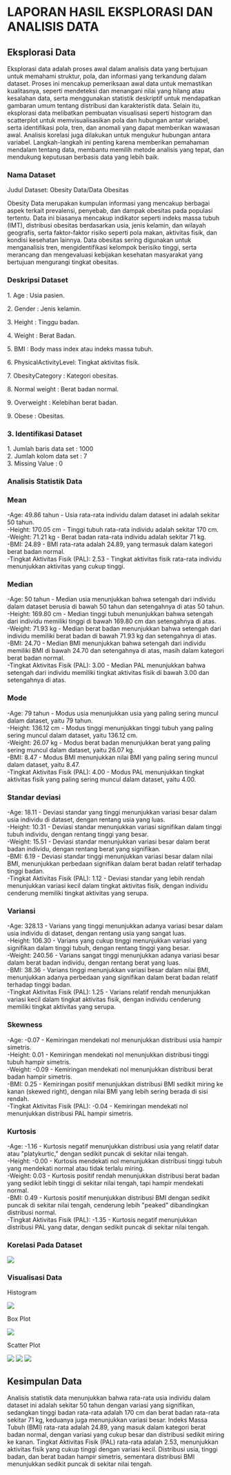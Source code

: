 <h1>LAPORAN HASIL EKSPLORASI DAN ANALISIS DATA</h1>
<h2>Eksplorasi Data</h2>
<p>Eksplorasi data adalah proses awal dalam analisis data yang bertujuan untuk memahami struktur, pola, dan informasi yang terkandung dalam dataset. Proses ini mencakup pemeriksaan awal data untuk memastikan kualitasnya, seperti mendeteksi dan menangani nilai yang hilang atau kesalahan data, serta menggunakan statistik deskriptif untuk mendapatkan gambaran umum tentang distribusi dan karakteristik data. Selain itu, eksplorasi data melibatkan pembuatan visualisasi seperti histogram dan scatterplot untuk memvisualisasikan pola dan hubungan antar variabel, serta identifikasi pola, tren, dan anomali yang dapat memberikan wawasan awal. Analisis korelasi juga dilakukan untuk mengukur hubungan antara variabel. Langkah-langkah ini penting karena memberikan pemahaman mendalam tentang data, membantu memilih metode analisis yang tepat, dan mendukung keputusan berbasis data yang lebih baik.</p>
<h3>Nama Dataset</h3>
<p>Judul Dataset: Obesity Data/Data Obesitas</p>
<p>Obesity Data merupakan kumpulan informasi yang mencakup berbagai aspek terkait prevalensi, penyebab, dan dampak obesitas pada populasi tertentu. Data ini biasanya mencakup indikator seperti indeks massa tubuh (IMT), distribusi obesitas berdasarkan usia, jenis kelamin, dan wilayah geografis, serta faktor-faktor risiko seperti pola makan, aktivitas fisik, dan kondisi kesehatan lainnya. Data obesitas sering digunakan untuk menganalisis tren, mengidentifikasi kelompok berisiko tinggi, serta merancang dan mengevaluasi kebijakan kesehatan masyarakat yang bertujuan mengurangi tingkat obesitas.</p>
<h3>Deskripsi Dataset</h3>
<p>1. Age : Usia pasien.</p>
<p>2. Gender : Jenis kelamin.</p>
<p>3. Height : Tinggu badan.</p>
<p>4. Weight : Berat Badan.</p>
<p>5. BMI : Body mass index atau indeks massa tubuh. </p>
<p>6. PhysicalActivityLevel: Tingkat aktivitas fisik.</p>
<p>7. ObesityCategory : Kategori obesitas.</p>
<p>8. Normal weight : Berat badan normal.</p>
<p>9. Overweight : Kelebihan berat badan.</p>
<p>9. Obese : Obesitas.</p>
<h3>3. Identifikasi Dataset</h3>
1. Jumlah baris data set : 1000 <br/>
2. Jumlah kolom data set : 7 <br/>
3. Missing Value : 0 <br/>
<h3>Analisis Statistik Data</h3>
<h3> Mean</h3>
-Age: 49.86 tahun - Usia rata-rata individu dalam dataset ini adalah sekitar 50 tahun.<br/>
-Height: 170.05 cm - Tinggi tubuh rata-rata individu adalah sekitar 170 cm.<br/>
-Weight: 71.21 kg - Berat badan rata-rata individu adalah sekitar 71 kg.<br/>
-BMI: 24.89 - BMI rata-rata adalah 24.89, yang termasuk dalam kategori berat badan normal.<br/>
-Tingkat Aktivitas Fisik (PAL): 2.53 - Tingkat aktivitas fisik rata-rata individu menunjukkan aktivitas yang cukup tinggi.<br/>
<h3> Median</h3>
-Age: 50 tahun - Median usia menunjukkan bahwa setengah dari individu dalam dataset berusia di bawah 50 tahun dan setengahnya di atas 50 tahun.<br/>
-Height: 169.80 cm - Median tinggi tubuh menunjukkan bahwa setengah dari individu memiliki tinggi di bawah 169.80 cm dan setengahnya di atas.<br/>
-Weight: 71.93 kg - Median berat badan menunjukkan bahwa setengah dari individu memiliki berat badan di bawah 71.93 kg dan setengahnya di atas.<br/>
-BMI: 24.70 - Median BMI menunjukkan bahwa setengah dari individu memiliki BMI di bawah 24.70 dan setengahnya di atas, masih dalam kategori berat badan normal.<br/>
-Tingkat Aktivitas Fisik (PAL): 3.00 - Median PAL menunjukkan bahwa setengah dari individu memiliki tingkat aktivitas fisik di bawah 3.00 dan setengahnya di atas.<br/>
<h3> Mode</h3>
-Age: 79 tahun - Modus usia menunjukkan usia yang paling sering muncul dalam dataset, yaitu 79 tahun.<br/>
-Height: 136.12 cm - Modus tinggi menunjukkan tinggi tubuh yang paling sering muncul dalam dataset, yaitu 136.12 cm.<br/>
-Weight: 26.07 kg - Modus berat badan menunjukkan berat yang paling sering muncul dalam dataset, yaitu 26.07 kg.<br/>
-BMI: 8.47 - Modus BMI menunjukkan nilai BMI yang paling sering muncul dalam dataset, yaitu 8.47.<br/>
-Tingkat Aktivitas Fisik (PAL): 4.00 - Modus PAL menunjukkan tingkat aktivitas fisik yang paling sering muncul dalam dataset, yaitu 4.00.<br/>
<h3> Standar deviasi</h3>
-Age: 18.11 - Deviasi standar yang tinggi menunjukkan variasi besar dalam usia individu di dataset, dengan rentang usia yang luas.<br/>
-Height: 10.31 - Deviasi standar menunjukkan variasi signifikan dalam tinggi tubuh individu, dengan rentang tinggi yang besar.<br/>
-Weight: 15.51 - Deviasi standar menunjukkan variasi besar dalam berat badan individu, dengan rentang berat yang signifikan.<br/>
-BMI: 6.19 - Deviasi standar tinggi menunjukkan variasi besar dalam nilai BMI, menunjukkan perbedaan signifikan dalam berat badan relatif terhadap tinggi badan.<br/>
-Tingkat Aktivitas Fisik (PAL): 1.12 - Deviasi standar yang lebih rendah menunjukkan variasi kecil dalam tingkat aktivitas fisik, dengan individu cenderung memiliki tingkat aktivitas yang serupa.<br/>
<h3> Variansi</h3>
-Age: 328.13 - Varians yang tinggi menunjukkan adanya variasi besar dalam usia individu di dataset, dengan rentang usia yang sangat luas.<br/>
-Height: 106.30 - Varians yang cukup tinggi menunjukkan variasi yang signifikan dalam tinggi tubuh, dengan rentang tinggi yang besar.<br/>
-Weight: 240.56 - Varians sangat tinggi menunjukkan adanya variasi besar dalam berat badan individu, dengan rentang berat yang luas.<br/>
-BMI: 38.36 - Varians tinggi menunjukkan variasi besar dalam nilai BMI, menunjukkan adanya perbedaan yang signifikan dalam berat badan relatif terhadap tinggi badan.<br/>
-Tingkat Aktivitas Fisik (PAL): 1.25 - Varians relatif rendah menunjukkan variasi kecil dalam tingkat aktivitas fisik, dengan individu cenderung memiliki tingkat aktivitas yang serupa.<br/>
<h3> Skewness</h3>
-Age: -0.07 - Kemiringan mendekati nol menunjukkan distribusi usia hampir simetris.<br/>
-Height: 0.01 - Kemiringan mendekati nol menunjukkan distribusi tinggi tubuh hampir simetris.<br/>
-Weight: -0.09 - Kemiringan mendekati nol menunjukkan distribusi berat badan hampir simetris.<br/>
-BMI: 0.25 - Kemiringan positif menunjukkan distribusi BMI sedikit miring ke kanan (skewed right), dengan nilai BMI yang lebih sering berada di sisi rendah.<br/>
-Tingkat Aktivitas Fisik (PAL): -0.04 - Kemiringan mendekati nol menunjukkan distribusi PAL hampir simetris.<br/>
<h3> Kurtosis</h3>
-Age: -1.16 - Kurtosis negatif menunjukkan distribusi usia yang relatif datar atau "platykurtic," dengan sedikit puncak di sekitar nilai tengah.<br/>
-Height: -0.00 - Kurtosis mendekati nol menunjukkan distribusi tinggi tubuh yang mendekati normal atau tidak terlalu miring.<br/>
-Weight: 0.03 - Kurtosis positif rendah menunjukkan distribusi berat badan yang sedikit lebih tinggi di sekitar nilai tengah, tapi hampir mendekati normal.<br/>
-BMI: 0.49 - Kurtosis positif menunjukkan distribusi BMI dengan sedikit puncak di sekitar nilai tengah, cenderung lebih "peaked" dibandingkan distribusi normal.<br/>
-Tingkat Aktivitas Fisik (PAL): -1.35 - Kurtosis negatif menunjukkan distribusi PAL yang datar, dengan sedikit puncak di sekitar nilai tengah.<br/>
<h3>Korelasi Pada Dataset</h3>
<img src="https://github.com/user-attachments/assets/321898e4-c2fa-4ecf-b350-61fee2daa457" widht=300/>
<h3>Visualisasi Data</h3>
<p> Histogram</p>
<img src="https://github.com/user-attachments/assets/af461fe8-9335-4a7b-9e26-49170f10dc91" widht=300/>
<p> Box Plot</p>
<img src="https://github.com/user-attachments/assets/43be2960-36e6-4e3b-b6e8-52f3038fb3c7" widht=300/>
<p> Scatter Plot</p>
<img src="https://github.com/user-attachments/assets/25338df2-e1cf-4f22-8593-f1c4c5cf608d" widht=300/>
<img src="https://github.com/user-attachments/assets/32a8dd09-6f7b-4202-8120-9d79a7f6b58d" widht=300/>
<img src="https://github.com/user-attachments/assets/f0c26563-4569-4404-82ea-68ed22cda43c" widht=300/>
<h2>Kesimpulan Data</h2>
<p> Analisis statistik data menunjukkan bahwa rata-rata usia individu dalam dataset ini adalah sekitar 50 tahun dengan variasi yang signifikan, sedangkan tinggi badan rata-rata adalah 170 cm dan berat badan rata-rata sekitar 71 kg, keduanya juga menunjukkan variasi besar. Indeks Massa Tubuh (BMI) rata-rata adalah 24.89, yang masuk dalam kategori berat badan normal, dengan variasi yang cukup besar dan distribusi sedikit miring ke kanan. Tingkat Aktivitas Fisik (PAL) rata-rata adalah 2.53, menunjukkan aktivitas fisik yang cukup tinggi dengan variasi kecil. Distribusi usia, tinggi badan, dan berat badan hampir simetris, sementara distribusi BMI menunjukkan sedikit puncak di sekitar nilai tengah.</p>
